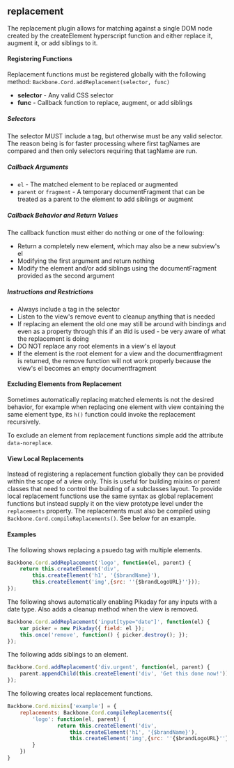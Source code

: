 replacement
-------------------------------

The replacement plugin allows for matching against a single DOM node created by the createElement hyperscript function and either replace it, augment it, or add siblings to it. 

#### Registering Functions

Replacement functions must be registered globally with the following method: `Backbone.Cord.addReplacement(selector, func)`

* **selector** - Any valid CSS selector
* **func** - Callback function to replace, augment, or add siblings

##### Selectors

The selector MUST include a tag, but otherwise must be any valid selector. The reason being is for faster processing where first tagNames are compared and then only selectors requiring that tagName are run.

##### Callback Arguments

* `el` - The matched element to be replaced or augmented
* `parent` or `fragment` - A temporary documentFragment that can be treated as a parent to the element to add siblings or augment

##### Callback Behavior and Return Values

The callback function must either do nothing or one of the following:

* Return a completely new element, which may also be a new subview's el
* Modifying the first argument and return nothing
* Modify the element and/or add siblings using the documentFragment provided as the second argument

##### Instructions and Restrictions

* Always include a tag in the selector
* Listen to the view's remove event to cleanup anything that is needed
* If replacing an element the old one may still be around with bindings and even as a property through this if an #id is used - be very aware of what the replacement is doing
* DO NOT replace any root elements in a view's el layout
* If the element is the root element for a view and the documentfragment is returned, the remove function will not work properly because the view's el becomes an empty documentfragment

#### Excluding Elements from Replacement

Sometimes automatically replacing matched elements is not the desired behavior, for example when replacing one element with view containing the same element type, its `h()` function could invoke the replacement recursively.

To exclude an element from replacement functions simple add the attribute `data-noreplace`.

#### View Local Replacements

Instead of registering a replacement function globally they can be provided within the scope of a view only. This is useful for building mixins or parent classes that need to control the building of a subclasses layout. To provide local replacement functions use the same syntax as global replacement functions but instead supply it on the view prototype level under the `replacements` property. The replacements must also be compiled using `Backbone.Cord.compileReplacements()`. See below for an example.

#### Examples

The following shows replacing a psuedo tag with multiple elements.

```javascript
Backbone.Cord.addReplacement('logo', function(el, parent) {
	return this.createElement('div',
		this.createElement('h1', '{$brandName}'),
		this.createElement('img',{src: ''{$brandLogoURL}''}));
});
```

The following shows automatically enabling Pikaday for any inputs with a date type. Also adds a cleanup method when the view is removed.

```javascript
Backbone.Cord.addReplacement('input[type="date"]', function(el) {
	var picker = new Pikaday({ field: el });
	this.once('remove', function() { picker.destroy(); });
});
```

The following adds siblings to an element.

```javascript
Backbone.Cord.addReplacement('div.urgent', function(el, parent) {
	parent.appendChild(this.createElement('div', 'Get this done now!'));
});
```

The following creates local replacement functions.

```javascript
Backbone.Cord.mixins['example'] = {
	replacements: Backbone.Cord.compileReplacements({
		'logo': function(el, parent) {
				return this.createElement('div',
					this.createElement('h1', '{$brandName}'),
					this.createElement('img',{src: ''{$brandLogoURL}''}));
		}
	})
}
```
